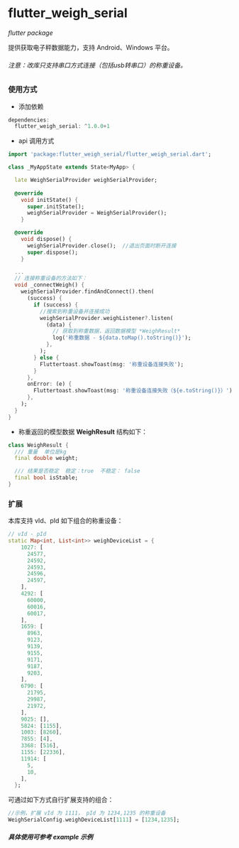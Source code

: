 # flutter_weigh_serial
*flutter package*

提供获取电子秤数据能力，支持 Android、Windows 平台。

###### 注意：改库只支持串口方式连接（包括usb转串口）的称重设备。

### 使用方式

+ 添加依赖
```dart
dependencies:
  flutter_weigh_serial: ^1.0.0+1
```
+ api 调用方式
```dart
import 'package:flutter_weigh_serial/flutter_weigh_serial.dart';

class _MyAppState extends State<MyApp> {

  late WeighSerialProvider weighSerialProvider;
  
  @override
    void initState() {
      super.initState();
      weighSerialProvider = WeighSerialProvider();
    }

  @override
    void dispose() {
      weighSerialProvider.close();  //退出页面时断开连接
      super.dispose();
    }

  ...
  // 连接称重设备的方法如下：
  void _connectWeigh() {
    weighSerialProvider.findAndConnect().then(
      (success) {
        if (success) {
          //搜索到称重设备并连接成功
          weighSerialProvider.weighListener?.listen(
            (data) {
              // 获取到称重数据，返回数据模型 *WeighResult*
              log('称重数据 - ${data.toMap().toString()}');
            },
          );
        } else {
          Fluttertoast.showToast(msg: '称重设备连接失败');
        }
      },
      onError: (e) {
        Fluttertoast.showToast(msg: '称重设备连接失败（${e.toString()}）');
      },
    );
  }
}
```
+ 称重返回的模型数据 **WeighResult** 结构如下：
```dart
class WeighResult {
  /// 重量  单位是kg
  final double weight;

  /// 结果是否稳定  稳定：true  不稳定： false
  final bool isStable;
}
```
### 扩展
本库支持 vId、pId 如下组合的称重设备：
```dart
// vId - pId
static Map<int, List<int>> weighDeviceList = {
    1027: [
      24577,
      24592,
      24593,
      24596,
      24597,
    ],
    4292: [
      60000,
      60016,
      60017,
    ],
    1659: [
      8963,
      9123,
      9139,
      9155,
      9171,
      9187,
      9203,
    ],
    6790: [
      21795,
      29987,
      21972,
    ],
    9025: [],
    5824: [1155],
    1003: [8260],
    7855: [4],
    3368: [516],
    1155: [22336],
    11914: [
      5,
      10,
    ],
  };
```
可通过如下方式自行扩展支持的组合：
```dart
//示例，扩展 vId 为 1111， pId 为 1234,1235 的称重设备
WeighSerialConfig.weighDeviceList[1111] = [1234,1235];
```
##### 具体使用可参考 example 示例
